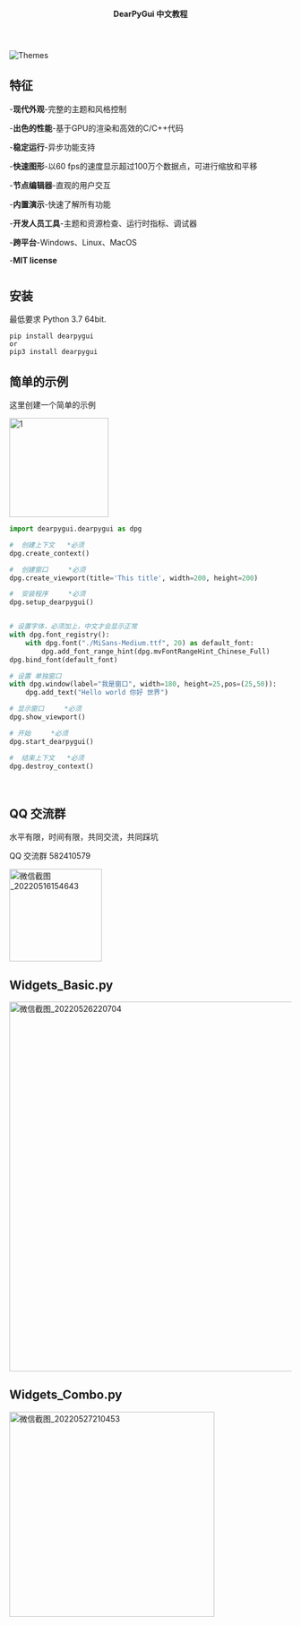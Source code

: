 <h4 align="center">DearPyGui 中文教程</h4>

<h1></h1>

<BR>![Themes](https://raw.githubusercontent.com/hoffstadt/DearPyGui/assets/linuxthemes.PNG) 
  
## 特征  
-**现代外观**-完整的主题和风格控制

-**出色的性能**-基于GPU的渲染和高效的C/C++代码

-**稳定运行**-异步功能支持

-**快速图形**-以60 fps的速度显示超过100万个数据点，可进行缩放和平移

-**节点编辑器**-直观的用户交互

-**内置演示**-快速了解所有功能

-**开发人员工具**-主题和资源检查、运行时指标、调试器

-**跨平台**-Windows、Linux、MacOS

-**MIT license**

<h1></h1>
  
  ## 安装

最低要求 Python 3.7 64bit.
 ```
 pip install dearpygui
 or
 pip3 install dearpygui
 ```
  
  
  ## 简单的示例
 
这里创建一个简单的示例
  
<img width="177" alt="1" src="https://user-images.githubusercontent.com/6490927/168543045-9bb21a56-e6ff-427a-972d-d864a7de1eb8.png">

  
```Python
import dearpygui.dearpygui as dpg

#  创建上下文   *必须
dpg.create_context()

#  创建窗口     *必须
dpg.create_viewport(title='This title', width=200, height=200)

#  安装程序     *必须
dpg.setup_dearpygui()


# 设置字体，必须加上，中文才会显示正常
with dpg.font_registry():
    with dpg.font("./MiSans-Medium.ttf", 20) as default_font:
        dpg.add_font_range_hint(dpg.mvFontRangeHint_Chinese_Full)
dpg.bind_font(default_font) 

# 设置 单独窗口
with dpg.window(label="我是窗口", width=180, height=25,pos=(25,50)):
    dpg.add_text("Hello world 你好 世界")

# 显示窗口     *必须
dpg.show_viewport()

# 开始     *必须
dpg.start_dearpygui()

#  结束上下文   *必须
dpg.destroy_context()
```
<br/>
 
  ## QQ 交流群
 
水平有限，时间有限，共同交流，共同踩坑
  
QQ 交流群
582410579

<img width="165" alt="微信截图_20220516154643" src="https://user-images.githubusercontent.com/6490927/168543996-90591289-d93b-4f0f-8986-f6e8190b6de1.png">
  
  
  ## Widgets_Basic.py
  
<img width="660" alt="微信截图_20220526220704" src="https://user-images.githubusercontent.com/6490927/170504266-b06566a6-458b-4421-99a3-963ff1bf958c.png">

## Widgets_Combo.py
  <img width="366" alt="微信截图_20220527210453" src="https://user-images.githubusercontent.com/6490927/170704830-b7dc19db-22b2-4d55-9ee8-cd01ef8e393b.png">
